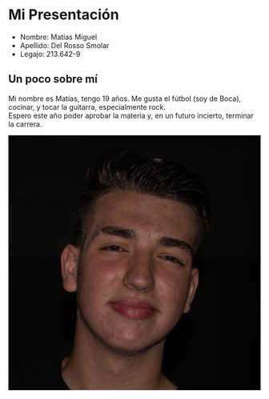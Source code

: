 # Mi Presentación
- Nombre: Matías Miguel
- Apellido: Del Rosso Smolar
- Legajo: 213.642-9

## Un poco sobre mí
Mi nombre es Matías, tengo 19 años. Me gusta el fútbol (soy de Boca), cocinar, y tocar la guitarra, especialmente rock.  
Espero este año poder aprobar la materia y, en un futuro incierto, terminar la carrera.

![imagen](Mifoto.jpeg)
